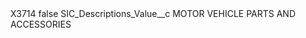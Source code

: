 <?xml version="1.0" encoding="UTF-8"?>
<CustomMetadata xmlns="http://soap.sforce.com/2006/04/metadata" xmlns:xsi="http://www.w3.org/2001/XMLSchema-instance" xmlns:xsd="http://www.w3.org/2001/XMLSchema">
    <label>X3714</label>
    <protected>false</protected>
    <values>
        <field>SIC_Descriptions_Value__c</field>
        <value xsi:type="xsd:string">MOTOR VEHICLE PARTS AND ACCESSORIES</value>
    </values>
</CustomMetadata>
